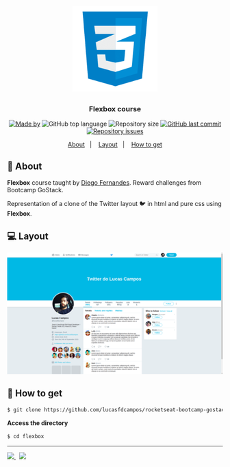 <h1 align="center">
  <img src="./images/css3-01.png" height="200" width="200" max-width="100%" alt="redux">
</h1>

<h3 align="center">
  Flexbox course 
</h3>

<p align="center">
  <a href="https://www.linkedin.com/in/lucasfdcampos/"><img alt="Made by" src="https://img.shields.io/badge/made%20by-Lucas%20Campos-blue"></a>
  <img alt="GitHub top language" src="https://img.shields.io/github/languages/top/lucasfdcampos/rocketseat-bootcamp-gostack-bonus-cursos?color=blue">
  <img alt="Repository size" src="https://img.shields.io/github/repo-size/lucasfdcampos/rocketseat-bootcamp-gostack-bonus-cursos?color=blue">
  <a href="https://github.com/lucasfdcampos/ecoleta/commits/master"><img alt="GitHub last commit" src="https://img.shields.io/github/last-commit/lucasfdcampos/rocketseat-bootcamp-gostack-bonus-cursos?color=blue"></a>
  <a href="https://github.com/lucasfdcampos/ecoleta/issues"><img alt="Repository issues" src="https://img.shields.io/github/issues/lucasfdcampos/rocketseat-bootcamp-gostack-bonus-cursos?color=blue"></a>
</p>

<p align="center">
  <a href="#pushpin-about">About</a>&nbsp;&nbsp;&nbsp;|&nbsp;&nbsp;&nbsp;
  <a href="#computer-layout">Layout</a>&nbsp;&nbsp;&nbsp;|&nbsp;&nbsp;&nbsp;
  <a href="#page_with_curl-how-to-get">How to get</a>
</p>

## :pushpin: About

**Flexbox** course taught by [Diego Fernandes](https://github.com/diego3g). Reward challenges from Bootcamp GoStack.

Representation of a clone of the Twitter layout 🐦 in html and pure css using **Flexbox**.

## :computer: Layout

<img src="./images/layout.png" alt="Layout">

## :page_with_curl: How to get

```bash
$ git clone https://github.com/lucasfdcampos/rocketseat-bootcamp-gostack-bonus-cursos.git
```

**Access the directory**

```bash
$ cd flexbox
```

---

<a href="https://github.com/lucasfdcampos">
    <img src="https://img.shields.io/badge/-Lucas%20Campos-000000?style=for-the-badge&logo=GitHub&logoColor=#000000" />
</a>
&nbsp
<a href="https://linkedin.com/in/lucasfdcampos">
  <img src="https://img.shields.io/badge/linkedin-0077B5.svg?style=for-the-badge&logo=linkedin&logoColor=white">
</a>
